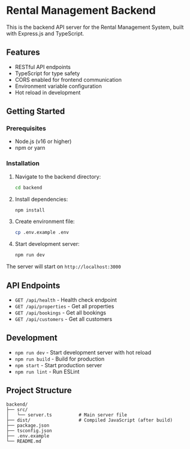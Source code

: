 # Rental Management Backend

This is the backend API server for the Rental Management System, built with Express.js and TypeScript.

## Features

- RESTful API endpoints
- TypeScript for type safety
- CORS enabled for frontend communication
- Environment variable configuration
- Hot reload in development

## Getting Started

### Prerequisites

- Node.js (v16 or higher)
- npm or yarn

### Installation

1. Navigate to the backend directory:
   ```bash
   cd backend
   ```

2. Install dependencies:
   ```bash
   npm install
   ```

3. Create environment file:
   ```bash
   cp .env.example .env
   ```

4. Start development server:
   ```bash
   npm run dev
   ```

The server will start on `http://localhost:3000`

## API Endpoints

- `GET /api/health` - Health check endpoint
- `GET /api/properties` - Get all properties
- `GET /api/bookings` - Get all bookings  
- `GET /api/customers` - Get all customers

## Development

- `npm run dev` - Start development server with hot reload
- `npm run build` - Build for production
- `npm start` - Start production server
- `npm run lint` - Run ESLint

## Project Structure

```
backend/
├── src/
│   └── server.ts          # Main server file
├── dist/                  # Compiled JavaScript (after build)
├── package.json
├── tsconfig.json
├── .env.example
└── README.md
```
